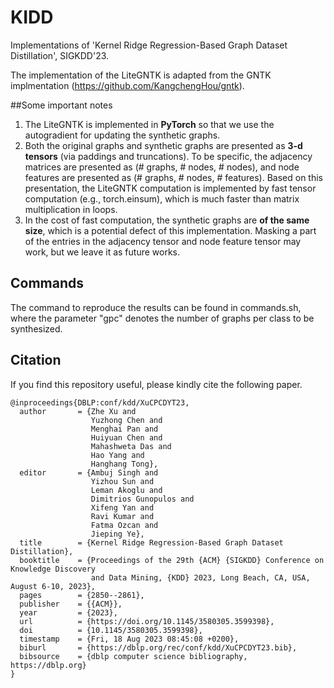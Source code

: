 # KIDD
Implementations of 'Kernel Ridge Regression-Based Graph Dataset Distillation', SIGKDD'23.

The implementation of the LiteGNTK is adapted from the GNTK implmentation (https://github.com/KangchengHou/gntk).


##Some important notes
1. The LiteGNTK is implemented in **PyTorch** so that we use the autogradient for updating the synthetic graphs.
2. Both the original graphs and synthetic graphs are presented as **3-d tensors** (via paddings and truncations). To be specific, the adjacency matrices are presented as (# graphs, # nodes, # nodes), and node features are presented as (# graphs, # nodes, # features).  Based on this presentation, the LiteGNTK computation is implemented by fast tensor computation (e.g., torch.einsum), which is much faster than matrix multiplication in loops.
3. In the cost of fast computation, the synthetic graphs are **of the same size**, which is a potential defect of this implementation. Masking a part of the entries in the adjacency tensor and node feature tensor may work, but we leave it as future works.

## Commands

The command to reproduce the results can be found in commands.sh, where the parameter "gpc" denotes the number of graphs per class to be synthesized.

## Citation

If you find this repository useful, please kindly cite the following paper.

```
@inproceedings{DBLP:conf/kdd/XuCPCDYT23,
  author       = {Zhe Xu and
                  Yuzhong Chen and
                  Menghai Pan and
                  Huiyuan Chen and
                  Mahashweta Das and
                  Hao Yang and
                  Hanghang Tong},
  editor       = {Ambuj Singh and
                  Yizhou Sun and
                  Leman Akoglu and
                  Dimitrios Gunopulos and
                  Xifeng Yan and
                  Ravi Kumar and
                  Fatma Ozcan and
                  Jieping Ye},
  title        = {Kernel Ridge Regression-Based Graph Dataset Distillation},
  booktitle    = {Proceedings of the 29th {ACM} {SIGKDD} Conference on Knowledge Discovery
                  and Data Mining, {KDD} 2023, Long Beach, CA, USA, August 6-10, 2023},
  pages        = {2850--2861},
  publisher    = {{ACM}},
  year         = {2023},
  url          = {https://doi.org/10.1145/3580305.3599398},
  doi          = {10.1145/3580305.3599398},
  timestamp    = {Fri, 18 Aug 2023 08:45:08 +0200},
  biburl       = {https://dblp.org/rec/conf/kdd/XuCPCDYT23.bib},
  bibsource    = {dblp computer science bibliography, https://dblp.org}
}
```